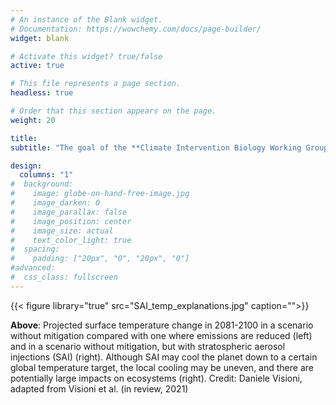 ```yaml
---
# An instance of the Blank widget.
# Documentation: https://wowchemy.com/docs/page-builder/
widget: blank

# Activate this widget? true/false
active: true

# This file represents a page section.
headless: true

# Order that this section appears on the page.
weight: 20

title:   
subtitle: "The goal of the **Climate Intervention Biology Working Group** is to study the potential ecological impacts and risks of solar geoengineering, and provide information on those impacts and risks. *This working group does not endorse or advocate either testing or actual implementation of geoengineering.*"

design:
  columns: "1"
#  background:
#    image: globe-on-hand-free-image.jpg
#    image_darken: 0
#    image_parallax: false
#    image_position: center
#    image_size: actual
#    text_color_light: true
#  spacing:
#    padding: ["20px", "0", "20px", "0"]
#advanced:
#  css_class: fullscreen
---
```


{{< figure library="true" src="SAI_temp_explanations.jpg" caption="">}}

**Above**: Projected surface temperature change in 2081-2100 in a scenario without mitigation compared with one where emissions are reduced (left) and in a scenario without mitigation, but with stratospheric aerosol injections (SAI) (right). Although SAI may cool the planet down to a certain global temperature target, the local cooling may be uneven, and there are potentially large impacts on ecosystems  (right). Credit: Daniele Visioni, adapted from Visioni et al. (in review, 2021)


